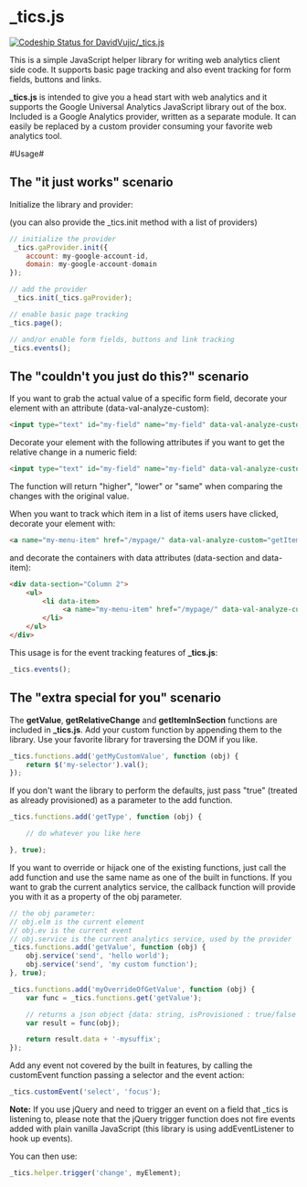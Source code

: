 _tics.js
========

[ ![Codeship Status for DavidVujic/_tics.js](https://codeship.com/projects/296fb220-7dad-0133-a9c5-629a1689a2f6/status?branch=master)](https://codeship.com/projects/120221)

This is a simple JavaScript helper library for writing web analytics client side code. It supports basic page tracking and also event tracking for form fields, buttons and links.

**_tics.js** is intended to give you a head start with web analytics and it supports the Google Universal Analytics JavaScript library out of the box. Included is a Google Analytics provider, written as a separate module. It can easily be replaced by a custom provider consuming your favorite web analytics tool.

#Usage#

## The "it just works" scenario ##
Initialize the library and provider:

(you can also provide the _tics.init method with a list of providers)

```javascript
// initialize the provider
 _tics.gaProvider.init({
    account: my-google-account-id,
    domain: my-google-account-domain
});

// add the provider
 _tics.init(_tics.gaProvider);

// enable basic page tracking
_tics.page();

// and/or enable form fields, buttons and link tracking
_tics.events();
```

## The "couldn't you just do this?" scenario ##
If you want to grab the actual value of a specific form field, decorate your element with an attribute (data-val-analyze-custom):
```html
<input type="text" id="my-field" name="my-field" data-val-analyze-custom="getValue" />
```

Decorate your element with the following attributes if you want to get the relative change in a numeric field:
```html
<input type="text" id="my-field" name="my-field" data-val-analyze-custom="getRelativeChange" data-val-original-value="100" />
```

The function will return "higher", "lower" or "same" when comparing the changes with the original value.

When you want to track which item in a list of items users have clicked, decorate your element with:
```html
<a name="my-menu-item" href="/mypage/" data-val-analyze-custom="getItemInSection">Item 1</a>
```

and decorate the containers with data attributes (data-section and data-item):
```html
<div data-section="Column 2">
    <ul>
        <li data-item>
             <a name="my-menu-item" href="/mypage/" data-val-analyze-custom="getItemInSection">Item 1</a>
        </li>
    </ul>
</div>
```

This usage is for the event tracking features of **_tics.js**:
```javascript
_tics.events();
```

## The "extra special for you" scenario ##
The **getValue**, **getRelativeChange** and **getItemInSection** functions are included in **_tics.js**. Add your custom function by appending them to the library. Use your favorite library for traversing the DOM if you like.

```javascript
_tics.functions.add('getMyCustomValue', function (obj) {
	return $('my-selector').val();
});
```

If you don't want the library to perform the defaults, just pass "true" (treated as already provisioned) as a parameter to the add function.

```javascript
_tics.functions.add('getType', function (obj) {

    // do whatever you like here

}, true);
```

If you want to override or hijack one of the existing functions, just call the add function and use the same name as one of the built in functions. If you want to grab the current analytics service, the callback function will provide you with it as a property of the obj parameter.

```javascript
// the obj parameter:
// obj.elm is the current element
// obj.ev is the current event
// obj.service is the current analytics service, used by the provider
_tics.functions.add('getValue', function (obj) {
    obj.service('send', 'hello world');
    obj.service('send', 'my custom function');
}, true);
```

```javascript
_tics.functions.add('myOverrideOfGetValue', function (obj) {
	var func = _tics.functions.get('getValue');

	// returns a json object {data: string, isProvisioned : true/false }
	var result = func(obj);

	return result.data + '-mysuffix';
});
```

Add any event not covered by the built in features, by calling the customEvent function passing a selector and the event action:

```javascript
_tics.customEvent('select', 'focus');
```

**Note:**
If you use jQuery and need to trigger an event on a field that _tics is listening to,
please note that the jQuery trigger function does not fire events added with plain vanilla JavaScript (this library is using addEventListener to hook up events).

You can then use:

```javascript
_tics.helper.trigger('change', myElement);
```
